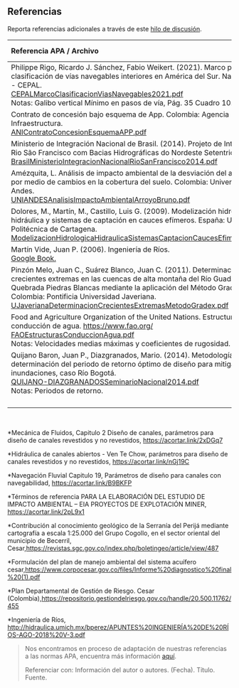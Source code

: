 ## Referencias

Reporta referencias adicionales a través de este [hilo de discusión](https://github.com/rcfdtools/R.HydroTools/discussions/27).

| Referencia APA / Archivo                                                                                                                                                                                                                                                                                                                                                                                                                          | Referencia por                          |
|:--------------------------------------------------------------------------------------------------------------------------------------------------------------------------------------------------------------------------------------------------------------------------------------------------------------------------------------------------------------------------------------------------------------------------------------------------|:----------------------------------------|
| Philippe Rigo, Ricardo J. Sánchez, Fabio Weikert. (2021). Marco para una clasificación de vías navegables interiores en América del Sur. Naciones Unidas - CEPAL.<br>[CEPALMarcoClasificacionViasNavegables2021.pdf](https://repositorio.cepal.org/bitstream/handle/11362/47663/3/S2100686_es.pdf)<br>Notas: Galibo vertical Mínimo en pasos de vía, Pág. 35 Cuadro 10.                                                                           | 1000012181                              |
| Contrato de concesión bajo esquema de App. Colombia: Agencia Nacional de Infraestructura. <br>[ANIContratoConcesionEsquemaAPP.pdf](https://www.ani.gov.co/sites/default/files/4._apendice_0_-_alcance.pdf)                                                                                                                                                                                                                                        |                                         |
| Ministerio de Integración Nacional de Brasil. (2014). Projeto de Integração do Rio São Francisco com Bacias Hidrográficas do Nordeste Setentrional.<br>[BrasilMinisterioIntegracionNacionalRioSanFrancisco2014.pdf](https://cdn.agenciapeixevivo.org.br/media/2019/06/Apresenta%E2%94%9C%D0%B7%E2%94%9C%D0%B3o-PISF-CBHSF-maio-14.pdf)                                                                                                            |                                         |
| Amézquita, L. Análisis de impacto ambiental de la desviación del arroyo Bruno por medio de cambios en la cobertura del suelo. Colombia: Universidad de Los Andes.<br>[UNIANDESAnalisisImpactoAmbientalArroyoBruno.pdf](https://repositorio.uniandes.edu.co/bitstream/handle/1992/55453/25472.pdf)                                                                                                                                                 |                                         |
| Dolores, M., Martín, M., Castillo, Luis G. (2009). Modelización hidrológica e hidráulica y sistemas de captación en cauces efímeros. España: Universidad Politécnica de Cartagena.<br>[ModelizacionHidrologicaHidraulicaSistemasCaptacionCaucesEfimeros2009.pdf](https://www.researchgate.net/publication/228822195_Modelizacion_hidrologica_e_hidraulica_y_sistemas_de_captacion_en_cauces_efimeros)                                             | [AmaliaAS](https://github.com/AmaliaAS) |
| Martín Vide, Juan P. (2006). Ingeniería de Ríos.<br>[Google Book.](https://books.google.com.co/books?hl=es&lr=&id=DIDodO5iHEYC&oi=fnd&pg=PT6&dq=DESVIACI%C3%93N+DEL+CAUCE+DEL+R%C3%8DO+por+medio+de+canales)                                                                                                                                                                                                                                      | [AmaliaAS](https://github.com/AmaliaAS) |
| Pinzón Melo, Juan C., Suárez Blanco, Juan C. (2011). Determinación de crecientes extremas en las cuencas de alta montaña del Río Guadalupe y la Quebrada Piedras Blancas mediante la aplicación del Método Gradex. Colombia: Pontificia Universidad Javeriana. <br>[UJaverianaDeterminacionCrecientesExtremasMetodoGradex.pdf](https://repository.javeriana.edu.co/bitstream/handle/10554/7427/tesis518.pdf)                                      | [AmaliaAS](https://github.com/AmaliaAS) |
| Food and Agriculture Organization of the United Nations. Estructuras de conducción de agua. https://www.fao.org/<br>[FAOEstructurasConduccionAgua.pdf](https://www.fao.org/fishery/docs/CDrom/FAO_Training/FAO_Training/General/x6708s/x6708s08.htm)<br>Notas: Velocidades medias máximas y coeficientes de rugosidad.                                                                                                                            | [AmaliaAS](https://github.com/AmaliaAS) |
| Quijano Baron, Juan P., Diazgranados, Mario. (2014). Metodología para la determinación del periodo de retorno óptimo de diseño para mitigación de inundaciones, caso Río Bogotá.<br>[QUIJANO-DIAZGRANADOSSeminarioNacional2014.pdf](https://www.researchgate.net/publication/318120253_METODOLOGIA_PARA_LA_DETERMINACION_DEL_PERIODO_DE_RETORNO_OPTIMO_DE_DISENO_PARA_MITIGACION_DE_INUNDACIONES_CASO_RIO_BOGOTA)<br>Notas: Periodos de retorno.  | [HidroJc](https://github.com/HidroJc) |
|                                                                                                                                                                                                                                                                                                                                                                                                                                                   |  |
|                                                                                                                                                                                                                                                                                                                                                                                                                                                   |  |
|                                                                                                                                                                                                                                                                                                                                                                                                                                                   |  |
|                                                                                                                                                                                                                                                                                                                                                                                                                                                   |  |



<br>



*Mecánica de Fluidos, Capitulo 2 Diseño de canales, parámetros para diseño de canales revestidos y no revestidos, https://acortar.link/2xDGq7

*Hidráulica de canales abiertos - Ven Te Chow, parámetros para diseño de canales revestidos y no revestidos, https://acortar.link/nGj19C

*Navegación Fluvial Capitulo 19, Parámetros de diseño para canales con navegabilidad, https://acortar.link/B9BKFP

*Términos de referencia PARA LA ELABORACIÓN DEL ESTUDIO DE IMPACTO AMBIENTAL – EIA PROYECTOS DE EXPLOTACIÓN MINER, https://acortar.link/2pL9x1

*Contribución al conocimiento geológico de la Serranía del Perijá mediante cartografía a escala 1:25.000 del Grupo Cogollo, en el sector oriental del municipio de Becerril, Cesar,https://revistas.sgc.gov.co/index.php/boletingeo/article/view/487

*Formulación del plan de manejo ambiental del sistema acuífero cesar,https://www.corpocesar.gov.co/files/Informe%20diagnostico%20final%20(1).pdf

*Plan Departamental de Gestión de Riesgo. Cesar (Colombia),https://repositorio.gestiondelriesgo.gov.co/handle/20.500.11762/455

*Ingeniería de Ríos, http://hidraulica.umich.mx/bperez/APUNTES%20INGENIERÍA%20DE%20RÍOS-AGO-2018%20V-3.pdf




> Nos encontramos en proceso de adaptación de nuestras referencias a las normas APA, encuentra más información [aquí](https://normas-apa.org/referencias/).
> 
> Referenciar con: Información del autor o autores. (Fecha). Título. Fuente. 
